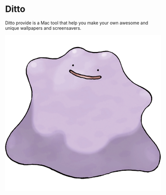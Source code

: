 # Ditto

Ditto provide is a Mac tool that help you make your own awesome and unique wallpapers and screensavers.

![ditto](./screenshots/ditto.png)
